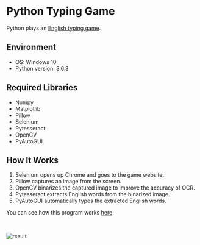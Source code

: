 # Python Typing Game
Python plays an [English typing game](https://10fastfingers.com/typing-test/english).

## Environment
- OS: Windows 10
- Python version: 3.6.3

## Required Libraries
- Numpy
- Matplotlib
- Pillow
- Selenium
- Pytesseract
- OpenCV
- PyAutoGUI

## How It Works
1. Selenium opens up Chrome and goes to the game website.
2. Pillow captures an image from the screen.
3. OpenCV binarizes the captured image to improve the accuracy of OCR.
4. Pytesseract extracts English words from the binarized image.
5. PyAutoGUI automatically types the extracted English words.

You can see how this program works [here](https://www.youtube.com/watch?v=t3jwDWAF5y0).

<br>

![result](https://github.com/harupy/typing_game/blob/master/video.gif)
